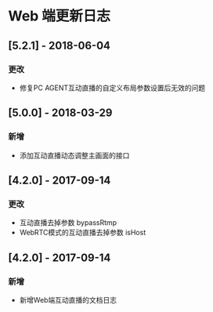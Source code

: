 # Web 端更新日志

## [5.2.1] - 2018-06-04

### 更改

- 修复PC AGENT互动直播的自定义布局参数设置后无效的问题

## [5.0.0] - 2018-03-29

### 新增

- 添加互动直播动态调整主画面的接口

## [4.2.0] - 2017-09-14

### 更改

- 互动直播去掉参数 bypassRtmp
- WebRTC模式的互动直播去掉参数 isHost

## [4.2.0] - 2017-09-14

### 新增

- 新增Web端互动直播的文档日志

